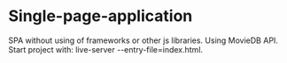 # Single-page-application

SPA without using of frameworks or other js libraries. 
Using MovieDB API. 
Start project with: live-server --entry-file=index.html.